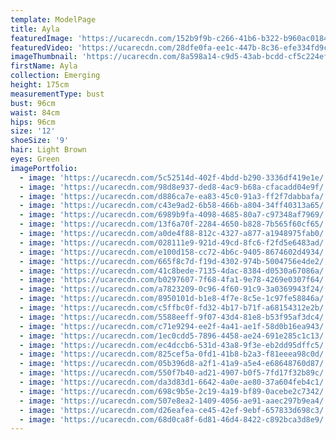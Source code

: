 ```yaml
---
template: ModelPage
title: Ayla
featuredImage: 'https://ucarecdn.com/152b9f9b-c266-41b6-b322-b960ac018417/'
featuredVideo: 'https://ucarecdn.com/28dfe0fa-ee1c-447b-8c36-efe334fd9cc5/'
imageThumbnail: 'https://ucarecdn.com/8a598a14-c9d5-43ab-bcdd-cf5c224ef38e/'
firstName: Ayla
collection: Emerging
height: 175cm
measurementType: bust
bust: 96cm
waist: 84cm
hips: 96cm
size: '12'
shoeSize: '9'
hair: Light Brown
eyes: Green
imagePortfolio:
  - image: 'https://ucarecdn.com/5c52514d-402f-4bdd-b290-3336df419e1e/'
  - image: 'https://ucarecdn.com/98d8e937-ded8-4ac9-b68a-cfacadd04e9f/'
  - image: 'https://ucarecdn.com/d886ca7e-ea83-45c0-91a3-ff2f7dabbafa/'
  - image: 'https://ucarecdn.com/c43e9ad2-6b58-466b-a804-34ff40313a65/'
  - image: 'https://ucarecdn.com/6989b9fa-4098-4685-80a7-c97348af7969/'
  - image: 'https://ucarecdn.com/13f6a70f-2284-4650-b828-7b565f60cf65/'
  - image: 'https://ucarecdn.com/a0de4f88-812c-4327-a877-a1948975fab0/'
  - image: 'https://ucarecdn.com/028111e9-921d-49cd-8fc6-f2fd5e6483ad/'
  - image: 'https://ucarecdn.com/e100d158-cc72-4b6c-9405-8674602d4934/'
  - image: 'https://ucarecdn.com/665f8c7d-f19d-4302-974b-5004756e4de2/'
  - image: 'https://ucarecdn.com/41c8bede-7135-4dac-8384-d0530a67086a/'
  - image: 'https://ucarecdn.com/b0297607-7f68-4fa1-9e78-4269e0307f64/'
  - image: 'https://ucarecdn.com/a7823209-0c96-4f60-91c9-3a0369943f24/'
  - image: 'https://ucarecdn.com/8950101d-b1e8-4f7e-8c5e-1c97fe58846a/'
  - image: 'https://ucarecdn.com/c5ffbc0f-fd32-4b17-b71f-a68154312e2b/'
  - image: 'https://ucarecdn.com/5588eeff-9f07-43d4-81e8-b53f95af3dc4/'
  - image: 'https://ucarecdn.com/c71e9294-ee2f-4a41-ae1f-58d0b16ea943/'
  - image: 'https://ucarecdn.com/1ec0cdd5-7896-4458-ae24-691e285c1c13/'
  - image: 'https://ucarecdn.com/ec4dccb6-531d-43a8-9f3e-eb2dd95dffc5/'
  - image: 'https://ucarecdn.com/825cef5a-0fd1-41b8-b2a3-f81eeea98c0d/'
  - image: 'https://ucarecdn.com/05b396d8-a2f1-41a9-a5e4-e68648760d87/'
  - image: 'https://ucarecdn.com/550f7b40-ad21-4907-b0f5-7fd17f32b89c/'
  - image: 'https://ucarecdn.com/da3d83d1-6642-4a0e-ae80-37a604feb4c1/'
  - image: 'https://ucarecdn.com/698c9b5e-2c19-4a19-bf89-0acebe2c7342/'
  - image: 'https://ucarecdn.com/507e8ea2-1409-4056-ae91-aaec297b9ea4/'
  - image: 'https://ucarecdn.com/d26eafea-ce45-42ef-9ebf-657833d698c3/'
  - image: 'https://ucarecdn.com/68d0ca8f-6d81-46d4-8422-c892bca3d8e9/'
---
```


